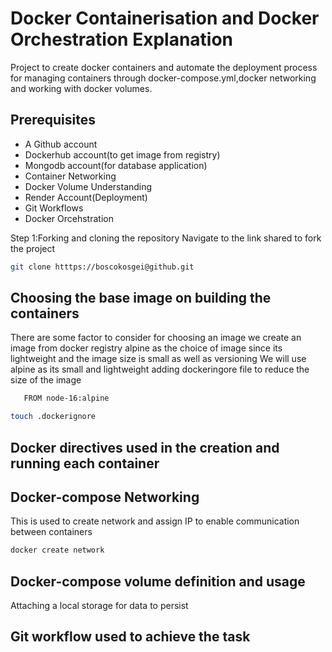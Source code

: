 
# Docker Containerisation and  Docker Orchestration Explanation
Project to create docker containers and automate the deployment process for managing containers through docker-compose.yml,docker networking and working with docker volumes.


## Prerequisites
- A Github account
- Dockerhub account(to get image from registry)
- Mongodb account(for database application)
- Container Networking
- Docker Volume Understanding
- Render Account(Deployment)
- Git Workflows
- Docker Orcehstration

Step 1:Forking and cloning the repository
   Navigate to the link shared to fork the project
```bash
git clone htttps://boscokosgei@github.git
```
## Choosing the base image on building the containers
There are some factor to consider for choosing an image
 we create an image from docker registry alpine as the choice of image
 since its lightweight and the image size is small as well as versioning
 We will use alpine as its small and lightweight
 adding dockeringore file to reduce the size of the image
```bash
   FROM node-16:alpine
```
```sh
touch .dockerignore
```
## Docker directives used in the creation and running each container

## Docker-compose Networking
This is used to create network and assign  IP to enable communication between containers
```bash
docker create network
```

## Docker-compose volume definition and usage
Attaching a local storage for data to persist

## Git workflow used to achieve the task



